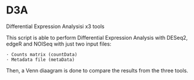 # D3A
Differential Expression Analysisi x3 tools

This script is able to perform Differential Expression Analysis with DESeq2, edgeR and NOISeq with just two input files:

	· Counts matrix (countData)
	· Metadata file (metaData)
   
Then, a Venn diaagram is done to compare the results from the three tools.
